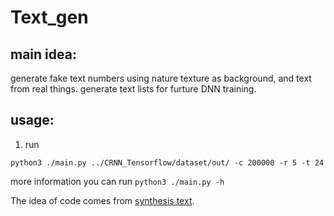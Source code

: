 
# Text_gen

## main idea:

generate fake text numbers using nature texture as background, and text from real things. generate text lists for furture DNN training.

## usage:

1. run
```
python3 ./main.py ../CRNN_Tensorflow/dataset/out/ -c 200000 -r 5 -t 24
```
more information you can run `python3 ./main.py -h`

The idea of code comes from [synthesis text](https://github.com/Belval/TextRecognitionDataGenerator.git).